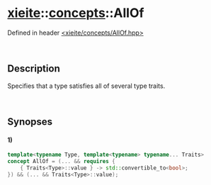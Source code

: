 # [xieite](../xieite.md)\:\:[concepts](../concepts.md)\:\:AllOf
Defined in header [<xieite/concepts/AllOf.hpp>](../../include/xieite/concepts/AllOf.hpp)

&nbsp;

## Description
Specifies that a type satisfies all of several type traits.

&nbsp;

## Synopses
#### 1)
```cpp
template<typename Type, template<typename> typename... Traits>
concept AllOf = (... && requires {
    { Traits<Type>::value } -> std::convertible_to<bool>;
}) && (... && Traits<Type>::value);
```
